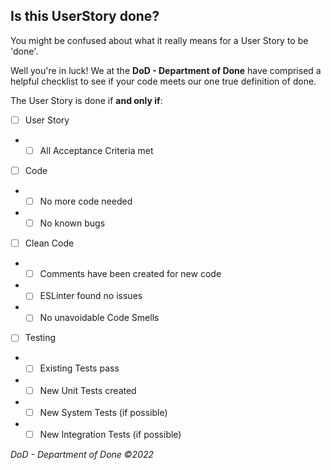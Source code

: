 ## Is this UserStory done?

You might be confused about what it really means for a User Story to be 'done'.

Well you're in luck! We at the **DoD - Department of Done** have comprised a helpful checklist to see if your code meets our one true definition of done.

The User Story is done if **and only if**:

- [ ] User Story
- -[ ] All Acceptance Criteria met
- [ ] Code
- -[ ] No more code needed
- -[ ] No known bugs
- [ ] Clean Code
- -[ ] Comments have been created for new code
- -[ ] ESLinter found no issues
- -[ ] No unavoidable Code Smells
- [ ] Testing
- -[ ] Existing Tests pass
- -[ ] New Unit Tests created
- -[ ] New System Tests (if possible)
- -[ ] New Integration Tests (if possible)

*DoD - Department of Done ©2022*